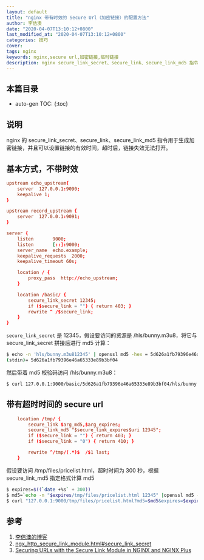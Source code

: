 ```yaml
---
layout: default
title: "nginx 带有时效的 Secure Url（加密链接）的配置方法"
author: 李佶澳
date: "2020-04-07T13:10:12+0800"
last_modified_at: "2020-04-07T13:10:12+0800"
categories: 技巧
cover:
tags: nginx
keywords: nginx,secure url,加密链接,临时链接
description: nginx secure_link_secret、secure_link、secure_link_md5 指令生成加密链接，过期后连接失效
---
```


## 本篇目录

* auto-gen TOC:
{:toc}

## 说明

nginx 的 secure_link_secret、secure_link、secure_link_md5 指令用于生成加密链接，并且可以设置链接的有效时间，超时后，链接失效无法打开。

## 基本方式，不带时效

```conf
upstream echo_upstream{
    server  127.0.0.1:9090;
    keepalive 1;
}

upstream record_upstream {
    server  127.0.0.1:9091;
}

server {
    listen       9000;
    listen       [::]:9000;
    server_name  echo.example;
    keepalive_requests  2000;
    keepalive_timeout 60s;

    location / {
        proxy_pass  http://echo_upstream;
    }

    location /basic/ {
        secure_link_secret 12345;
        if ($secure_link = "") { return 403; }
        rewrite ^ /$secure_link;
    }
}
```

`secure_link_secret` 是 12345，假设要访问的资源是 /hls/bunny.m3u8，将它与 secure_link_secret 拼接后进行 md5 计算：

```sh
$ echo -n 'hls/bunny.m3u812345' | openssl md5 -hex = 5d626a1fb79396e46a65333e89b3bf04
(stdin)= 5d626a1fb79396e46a65333e89b3bf04
```

然后带着 md5 校验码访问 /hls/bunny.m3u8：

```sh
$ curl 127.0.0.1:9000/basic/5d626a1fb79396e46a65333e89b3bf04/hls/bunny.m3u8
```

## 带有超时时间的 secure url

```conf
    location /tmp/ {
        secure_link $arg_md5,$arg_expires;
        secure_link_md5 "$secure_link_expires$uri 12345";
        if ($secure_link = "") { return 403; }
        if ($secure_link = "0") { return 410; }

        rewrite ^/tmp/(.*)$  /$1 last;
    }
```


假设要访问 /tmp/files/pricelist.html，超时时间为 300 秒，根据 secure_link_md5 指定格式计算 md5

```sh
$ expires=$((`date +%s` + 300))
$ md5=`echo -n "$expires/tmp/files/pricelist.html 12345" |openssl md5 -binary | openssl base64 | tr +/ -_ | tr -d = `
$ curl "127.0.0.1:9000/tmp/files/pricelist.html?md5=$md5&expires=$expires"
```

## 参考

1. [李佶澳的博客][1]
2. [ngx_http_secure_link_module.html#secure_link_secret][2]
3. [Securing URLs with the Secure Link Module in NGINX and NGINX Plus][3]

[1]: https://www.lijiaocn.com "李佶澳的博客"
[2]: http://nginx.org/en/docs/http/ngx_http_secure_link_module.html#secure_link_secret "ngx_http_secure_link_module.html#secure_link_secret"
[3]: https://www.nginx.com/blog/securing-urls-secure-link-module-nginx-plus/ "Securing URLs with the Secure Link Module in NGINX and NGINX Plus"
